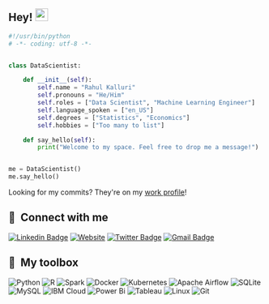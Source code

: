 ## Hey! <img src="https://media.giphy.com/media/hvRJCLFzcasrR4ia7z/giphy.gif" width="25px"></a>

```python
#!/usr/bin/python
# -*- coding: utf-8 -*-


class DataScientist:

    def __init__(self):
        self.name = "Rahul Kalluri"
        self.pronouns = "He/Him"
        self.roles = ["Data Scientist", "Machine Learning Engineer"]
        self.language_spoken = ["en_US"]
        self.degrees = ["Statistics", "Economics"]
        self.hobbies = ["Too many to list"]

    def say_hello(self):
        print("Welcome to my space. Feel free to drop me a message!")


me = DataScientist()
me.say_hello()
```


Looking for my commits? They're on my [work profile](https://github.ibm.com/Rahul-Kalluri)!

## 💬 &nbsp;Connect with me

[![Linkedin Badge](https://img.shields.io/badge/-Rahul%20Kalluri-0072b1?style=flat&logo=Linkedin&logoColor=white)](https://www.linkedin.com/in/rahulkalluri/ "Connect on LinkedIn")
[![Website](https://img.shields.io/website?color=0ab9e6&style=flat&up_message=rahul.kalluri.me&url=https%3A%2F%2Frahul.kalluri.me)](https://rahul.kalluri.me)
[![Twitter Badge](https://img.shields.io/badge/-@rahul_kalluri-00acee?style=flat&logo=Twitter&logoColor=white)](https://twitter.com/intent/follow?screen_name=rahul_kalluri "Follow on Twitter")
[![Gmail Badge](https://img.shields.io/badge/-rahkalluri@gmail.com-c14438?style=flat&logo=Gmail&logoColor=white)](mailto:rahkalluri@gmail.com "Connect via Email")


## 🧰 &nbsp;My toolbox

![Python](https://img.shields.io/badge/python-3670A0?style=flat&logo=python&logoColor=ffdd54)
![R](https://img.shields.io/badge/r-%23276DC3.svg?style=flat&logo=r&logoColor=white)
![Spark](https://img.shields.io/badge/Apache_Spark-FFFFFF?style=flat&logo=apachespark&logoColor=#E35A16)
![Docker](https://img.shields.io/badge/Docker-%230db7ed.svg?style=flat&logo=docker&logoColor=white)
![Kubernetes](https://img.shields.io/badge/Kubernetes-%23326ce5.svg?style=flat&logo=kubernetes&logoColor=white)
![Apache Airflow](https://img.shields.io/badge/Apache%20Airflow-017CEE?style=flat&logo=Apache%20Airflow&logoColor=white)
![SQLite](https://img.shields.io/badge/sqlite-%2307405e.svg?style=flat&logo=sqlite&logoColor=white)
![MySQL](https://img.shields.io/badge/mysql-%2300f.svg?style=flat&logo=mysql&logoColor=white)
![IBM Cloud](https://img.shields.io/badge/IBM%20Cloud-1261FE?style=flat&logo=IBM%20Cloud&logoColor=white)
![Power Bi](https://img.shields.io/badge/Power_Bi-F2C811?style=flat&logo=powerbi&logoColor=black)
![Tableau](https://img.shields.io/badge/Tableau-E97627?style=flat&logo=Tableau&logoColor=white)
![Linux](https://img.shields.io/badge/Linux-FCC624?style=flat&logo=linux&logoColor=black)
![Git](https://img.shields.io/badge/git-%23F05033.svg?style=flat&logo=git&logoColor=white)
